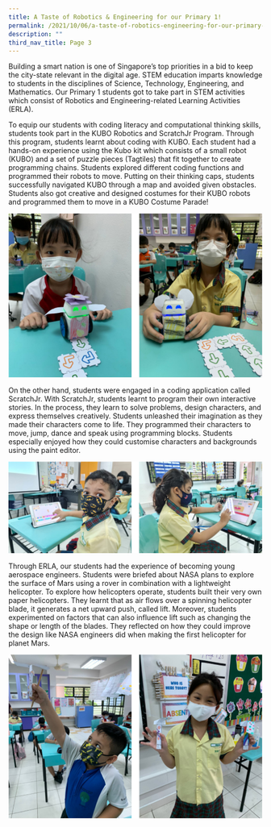 ```yaml
---
title: A Taste of Robotics & Engineering for our Primary 1!
permalink: /2021/10/06/a-taste-of-robotics-engineering-for-our-primary-1/
description: ""
third_nav_title: Page 3
---
```

<p>Building a smart nation is one of Singapore&rsquo;s top priorities in a bid to keep the city-state relevant in the digital age. STEM education imparts knowledge to students in the disciplines of Science, Technology, Engineering, and Mathematics. Our Primary 1 students got to take part in STEM activities which consist of Robotics and Engineering-related Learning Activities (ERLA).</p>
<p>To equip our students with coding literacy and computational thinking skills, students took part in the KUBO Robotics and ScratchJr Program. Through this program, students learnt about coding with KUBO. Each student had a hands-on experience using the Kubo kit which consists of a small robot (KUBO) and a set of puzzle pieces (Tagtiles) that fit together to create programming chains. Students explored different coding functions and programmed their robots to move. Putting on their thinking caps, students successfully navigated KUBO through a map and avoided given obstacles. Students also got creative and designed costumes for their KUBO robots and programmed them to move in a KUBO Costume Parade!</p>
<img src="/images/robotics1.png">
<p>On the other hand, students were engaged in a coding application called ScratchJr. With ScratchJr, students learnt to program their own interactive stories. In the process, they learn to solve problems, design characters, and express themselves creatively. Students unleashed their imagination as they made their characters come to life. They programmed their characters to move, jump, dance and speak using programming blocks. Students especially enjoyed how they could customise characters and backgrounds using the paint editor.</p>
<img src="/images/robotics2.png">
<p>Through ERLA, our students had the experience of becoming young aerospace engineers. Students were briefed about NASA plans to explore the surface of Mars using a rover in combination with a lightweight helicopter. To explore how helicopters operate, students built their very own paper helicopters. They learnt that as air flows over a spinning helicopter blade, it generates a net upward push, called lift. Moreover, students experimented on factors that can also influence lift such as changing the shape or length of the blades. They reflected on how they could improve the design like NASA engineers did when making the first helicopter for planet Mars.</p>
<img src="/images/robotics3.png">